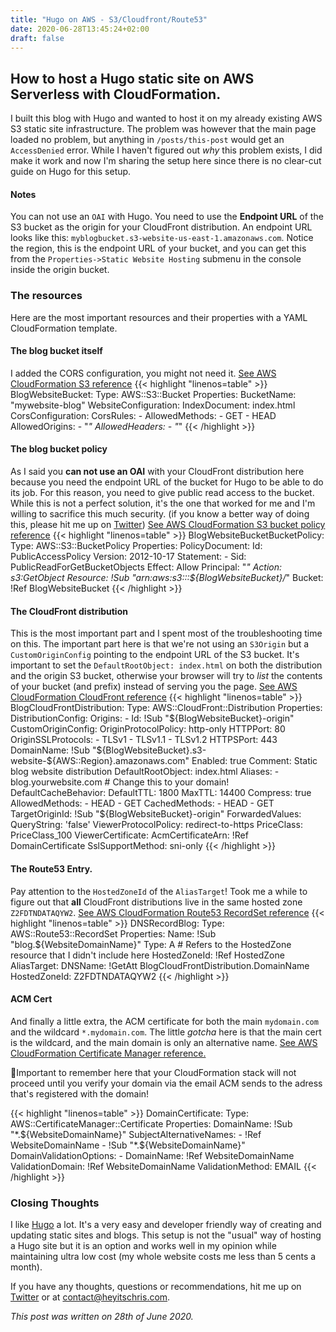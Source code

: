 ```yaml
---
title: "Hugo on AWS - S3/Cloudfront/Route53"
date: 2020-06-28T13:45:24+02:00
draft: false
---
```


## How to host a Hugo static site on AWS Serverless with CloudFormation.

I built this blog with Hugo and wanted to host it on my already existing AWS S3 static site infrastructure. The problem was however that the main page loaded no problem, but anything in `/posts/this-post` would get an `AccessDenied` error. While I haven't figured out _why_ this problem exists, I did make it work and now I'm sharing the setup here since there is no clear-cut guide on Hugo for this setup.

#### Notes
You can not use an `OAI` with Hugo. You need to use the **Endpoint URL** of the S3 bucket as the origin for your CloudFront distribution. An endpoint URL looks like this: `myblogbucket.s3-website-us-east-1.amazonaws.com`. Notice the region, this is the endpoint URL of your bucket, and you can get this from the `Properties->Static Website Hosting` submenu in the console inside the origin bucket.

### The resources
Here are the most important resources and their properties with a YAML CloudFormation template.

#### The blog bucket itself
I added the CORS configuration, you might not need it. [See AWS CloudFormation S3 reference](https://docs.aws.amazon.com/AWSCloudFormation/latest/UserGuide/aws-properties-s3-bucket.html)
{{< highlight "linenos=table" >}}
BlogWebsiteBucket:
  Type: AWS::S3::Bucket
  Properties:
    BucketName: "mywebsite-blog"
    WebsiteConfiguration:
      IndexDocument: index.html
    CorsConfiguration:
      CorsRules:
        - 
          AllowedMethods: 
            - GET
            - HEAD
          AllowedOrigins: 
            - "*"
          AllowedHeaders: 
            - "*"
{{< /highlight >}}

#### The blog bucket policy
As I said you **can not use an OAI** with your CloudFront distribution here because you need the endpoint URL of the bucket for Hugo to be able to do its job. For this reason, you need to give public read access to the bucket. While this is not a perfect solution, it's the one that worked for me and I'm willing to sacrifice this much security. (if you know a better way of doing this, please hit me up on [Twitter](https://twitter.com/chris_the_nagy)) [See AWS CloudFormation S3 bucket policy reference](https://docs.aws.amazon.com/AWSCloudFormation/latest/UserGuide/aws-properties-s3-policy.html)
{{< highlight "linenos=table" >}}
BlogWebsiteBucketBucketPolicy:
    Type: AWS::S3::BucketPolicy
    Properties:
      PolicyDocument:
        Id: PublicAccessPolicy
        Version: 2012-10-17
        Statement:
          - Sid: PublicReadForGetBucketObjects
            Effect: Allow
            Principal: "*"
            Action: s3:GetObject
            Resource: !Sub "arn:aws:s3:::${BlogWebsiteBucket}/*"
      Bucket: !Ref BlogWebsiteBucket
{{< /highlight >}}

#### The CloudFront distribution
This is the most important part and I spent most of the troubleshooting time on this. The important part here is that we're not using an `S3Origin` but a `CustomOriginConfig` pointing to the endpoint URL of the S3 bucket. It's important to set the `DefaultRootObject: index.html` on both the distribution and the origin S3 bucket, otherwise your browser will try to _list_ the contents of your bucket (and prefix) instead of serving you the page. [See AWS CloudFormation CloudFront reference](https://docs.aws.amazon.com/AWSCloudFormation/latest/UserGuide/aws-resource-cloudfront-distribution.html)
{{< highlight "linenos=table" >}}
BlogCloudFrontDistribution:
  Type: AWS::CloudFront::Distribution
  Properties:
    DistributionConfig:
      Origins:
      - Id: !Sub "${BlogWebsiteBucket}-origin"
        CustomOriginConfig: 
          OriginProtocolPolicy: http-only
          HTTPPort: 80
          OriginSSLProtocols: 
            - TLSv1
            - TLSv1.1
            - TLSv1.2
          HTTPSPort: 443
        DomainName: !Sub "${BlogWebsiteBucket}.s3-website-${AWS::Region}.amazonaws.com"
      Enabled: true
      Comment: Static blog website distribution
      DefaultRootObject: index.html
      Aliases:
        - blog.yourwebsite.com # Change this to your domain!
      DefaultCacheBehavior:
        DefaultTTL: 1800
        MaxTTL: 14400
        Compress: true
        AllowedMethods:
          - HEAD
          - GET
        CachedMethods:
          - HEAD
          - GET
        TargetOriginId: !Sub "${BlogWebsiteBucket}-origin"
        ForwardedValues:
          QueryString: 'false'
        ViewerProtocolPolicy: redirect-to-https
      PriceClass: PriceClass_100
      ViewerCertificate:
        AcmCertificateArn: !Ref DomainCertificate
        SslSupportMethod: sni-only
{{< /highlight >}}

#### The Route53 Entry.
Pay attention to the `HostedZoneId` of the `AliasTarget`! Took me a while to figure out that **all** CloudFront distributions live in the same hosted zone `Z2FDTNDATAQYW2`. [See AWS CloudFormation Route53 RecordSet reference](https://docs.aws.amazon.com/AWSCloudFormation/latest/UserGuide/aws-properties-route53-recordset.html)
{{< highlight "linenos=table" >}}
 DNSRecordBlog:
    Type: AWS::Route53::RecordSet
    Properties:
      Name: !Sub "blog.${WebsiteDomainName}"
      Type: A
      # Refers to the HostedZone resource that I didn't include here
      HostedZoneId: !Ref HostedZone
      AliasTarget:
        DNSName: !GetAtt BlogCloudFrontDistribution.DomainName
        HostedZoneId: Z2FDTNDATAQYW2
{{< /highlight >}}

#### ACM Cert
And finally a little extra, the ACM certificate for both the main `mydomain.com` and the wildcard `*.mydomain.com`. The little _gotcha_ here is that the main cert is the wildcard, and the main domain is only an alternative name. [See AWS CloudFormation Certificate Manager reference.](https://docs.aws.amazon.com/AWSCloudFormation/latest/UserGuide/aws-resource-certificatemanager-certificate.html) 

🚨Important to remember here that your CloudFormation stack will not proceed until you verify your domain via the email ACM sends to the adress that's registered with the domain!

{{< highlight "linenos=table" >}}
DomainCertificate:
  Type: AWS::CertificateManager::Certificate
  Properties:
    DomainName: !Sub "*.${WebsiteDomainName}"
    SubjectAlternativeNames:
      - !Ref WebsiteDomainName
      - !Sub "*.${WebsiteDomainName}"
    DomainValidationOptions:
      - DomainName: !Ref WebsiteDomainName
        ValidationDomain: !Ref WebsiteDomainName
    ValidationMethod: EMAIL
{{< /highlight >}}

### Closing Thoughts
I like [Hugo](https://gohugo.io/) a lot. It's a very easy and developer friendly way of creating and updating static sites and blogs. This setup is not the "usual" way of hosting a Hugo site but it is an option and works well in my opinion while maintaining ultra low cost (my whole website costs me less than 5 cents a month).

If you have any thoughts, questions or recommendations, hit me up on [Twitter](https://twitter.com/chris_the_nagy) or at contact@heyitschris.com.

_This post was written on 28th of June 2020._